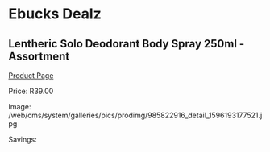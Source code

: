 
# Ebucks Dealz
## Lentheric Solo Deodorant Body Spray 250ml - Assortment
[Product Page](https://www.ebucks.com/web/shop/productSelected.do?prodId=985822916&catId=1158500262)

Price: R39.00

Image: /web/cms/system/galleries/pics/prodimg/985822916_detail_1596193177521.jpg

Savings: 


	